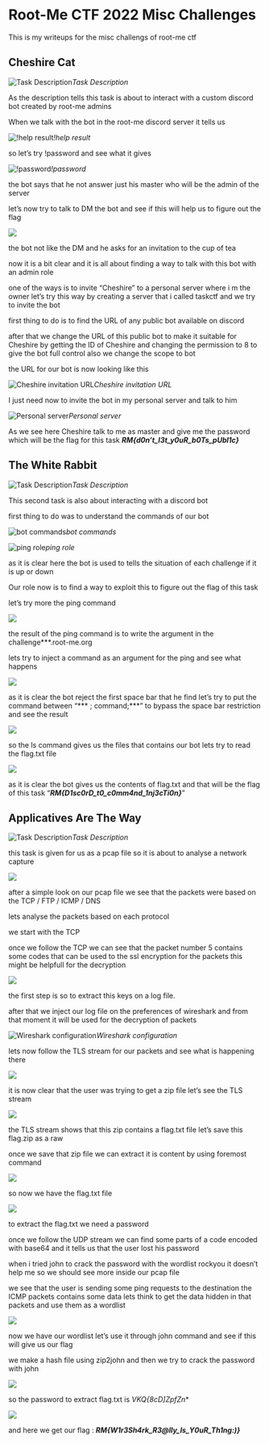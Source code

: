 
# Root-Me CTF 2022 Misc Challenges

This is my writeups for the misc challengs of root-me ctf

## Cheshire Cat

![Task Description](https://cdn-images-1.medium.com/max/2000/1*Vr6JCNdHqXrfCgUGNENQrg.png)*Task Description*

As the description tells this task is about to interact with a custom discord bot created by root-me admins

When we talk with the bot in the root-me discord server it tells us

![!help result](https://cdn-images-1.medium.com/max/2000/1*PT4oKFM61UUkS86R-4igdg.png)*!help result*

so let’s try !password and see what it gives

![!password](https://cdn-images-1.medium.com/max/2000/1*G5JZHQBTnBcWqUjyO3bEwA.png)*!password*

the bot says that he not answer just his master who will be the admin of the server

let’s now try to talk to DM the bot and see if this will help us to figure out the flag

![](https://cdn-images-1.medium.com/max/2000/1*Zyf5rVeVfvE5eEAU16wwKg.png)

the bot not like the DM and he asks for an invitation to the cup of tea

now it is a bit clear and it is all about finding a way to talk with this bot with an admin role

one of the ways is to invite “Cheshire” to a personal server where i m the owner let’s try this way by creating a server that i called taskctf and we try to invite the bot

first thing to do is to find the URL of any public bot available on discord

after that we change the URL of this public bot to make it suitable for Cheshire by getting the ID of Cheshire and changing the permission to 8 to give the bot full control also we change the scope to bot

the URL for our bot is now looking like this

![Cheshire invitation URL](https://cdn-images-1.medium.com/max/2000/1*dwZEON6hAMU5LVyc-yvE1w.png)*Cheshire invitation URL*

I just need now to invite the bot in my personal server and talk to him

![Personal server](https://cdn-images-1.medium.com/max/2096/1*nNitJFGYTkKg338ZVURtXg.png)*Personal server*

As we see here Cheshire talk to me as master and give me the password which will be the flag for this task ***RM{d0n’t_l3t_y0uR_b0Ts_pUbl1c}***

## The White Rabbit

![Task Description](https://cdn-images-1.medium.com/max/2000/1*iHOkLRv81tGNWj8EuXN37w.png)*Task Description*

This second task is also about interacting with a discord bot

first thing to do was to understand the commands of our bot

![bot commands](https://cdn-images-1.medium.com/max/2000/1*DvqH8k3hpyqIWonqlZF1Ag.png)*bot commands*

![ping role](https://cdn-images-1.medium.com/max/2000/1*lFJc8rt0-xiv3dkO2FgrMw.png)*ping role*

as it is clear here the bot is used to tells the situation of each challenge if it is up or down

Our role now is to find a way to exploit this to figure out the flag of this task

let’s try more the ping command

![](https://cdn-images-1.medium.com/max/2000/1*-WXf7i9rBcEEHihK88n1oA.png)

the result of the ping command is to write the argument in the challenge***.root-me.org

lets try to inject a command as an argument for the ping and see what happens

![](https://cdn-images-1.medium.com/max/2000/1*3VBPRwb-oBxlV5C4v3TW7A.png)

as it is clear the bot reject the first space bar that he find let’s try to put the command between “*** ; command;***” to bypass the space bar restriction and see the result

![](https://cdn-images-1.medium.com/max/2000/1*w7WG2jpyzkImXury9y5ewA.png)

so the ls command gives us the files that contains our bot lets try to read the flag.txt file

![](https://cdn-images-1.medium.com/max/2000/1*FVcJ_Yd8Ui9ga4rayiYGfA.png)

as it is clear the bot gives us the contents of flag.txt and that will be the flag of this task “***RM{D1sc0rD_t0_c0mm4nd_1nj3cTi0n}***”

## Applicatives Are The Way

![Task Description](https://cdn-images-1.medium.com/max/2000/1*bkzxD4q1c34ae_HzCHQLmw.png)*Task Description*

this task is given for us as a pcap file so it is about to analyse a network capture

![](https://cdn-images-1.medium.com/max/2330/1*tfPp4BlsQvsgFLjUMZ-qRA.png)

after a simple look on our pcap file we see that the packets were based on the TCP / FTP / ICMP / DNS

lets analyse the packets based on each protocol

we start with the TCP

once we follow the TCP we can see that the packet number 5 contains some codes that can be used to the ssl encryption for the packets this might be helpfull for the decryption

![](https://cdn-images-1.medium.com/max/2000/1*AR0kZiLDSU7Gmbw9etQiFA.png)

the first step is so to extract this keys on a log file.

after that we inject our log file on the preferences of wireshark and from that moment it will be used for the decryption of packets

![Wireshark configuration](https://cdn-images-1.medium.com/max/2000/1*wQhSr9miC6h5SX0tVBKxJw.png)*Wireshark configuration*

lets now follow the TLS stream for our packets and see what is happening there

![](https://cdn-images-1.medium.com/max/2000/1*xzVyPB8KUb8g9usGC0sihw.png)

it is now clear that the user was trying to get a zip file let’s see the TLS stream

![](https://cdn-images-1.medium.com/max/2000/1*V9XmxH3xJWu8wAvi1pEWQw.png)

the TLS stream shows that this zip contains a flag.txt file let’s save this flag.zip as a raw

once we save that zip file we can extract it is content by using foremost command

![](https://cdn-images-1.medium.com/max/2000/1*X6dUj0VZay39B1cfFvr2Tw.png)

so now we have the flag.txt file

![](https://cdn-images-1.medium.com/max/2000/1*hnTlpoeanMklPz8e9bSLMg.png)

to extract the flag.txt we need a password

once we follow the UDP stream we can find some parts of a code encoded with base64 and it tells us that the user lost his password

when i tried john to crack the password with the wordlist rockyou it doesn’t help me so we should see more inside our pcap file

we see that the user is sending some ping requests to the destination the ICMP packets contains some data lets think to get the data hidden in that packets and use them as a wordlist

![](https://cdn-images-1.medium.com/max/2000/1*fEP0UoFG7-3XRUaEJPHyeA.png)

now we have our wordlist let’s use it through john command and see if this will give us our flag

we make a hash file using zip2john and then we try to crack the password with john

![](https://cdn-images-1.medium.com/max/2000/1*JczansLjonsK0r6sLQcjmg.png)

so the password to extract flag.txt is **VKQ*{8cD]ZpfZn**

![](https://cdn-images-1.medium.com/max/2000/1*VFcySzElyYIuICWvZlna2g.png)

and here we get our flag : ***RM{W1r3Sh4rk_R3@lly_Is_Y0uR_Th1ng:)}***
